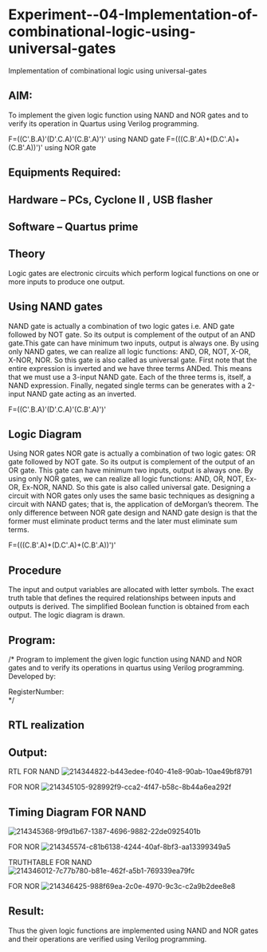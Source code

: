 # Experiment--04-Implementation-of-combinational-logic-using-universal-gates
Implementation of combinational logic using universal-gates
 
## AIM:
To implement the given logic function using NAND and NOR gates and to verify its operation in Quartus using Verilog programming.

F=((C'.B.A)'(D'.C.A)'(C.B'.A)')' using NAND gate
F=(((C.B'.A)+(D.C'.A)+(C.B'.A))')' using NOR gate
## Equipments Required:
## Hardware – PCs, Cyclone II , USB flasher
## Software – Quartus prime


## Theory
Logic gates are electronic circuits which perform logical functions on one or more inputs to produce one output. 

## Using NAND gates
NAND gate is actually a combination of two logic gates i.e. AND gate followed by NOT gate. So its output is complement of the output of an AND gate.This gate can have minimum two inputs, output is always one. By using only NAND gates, we can realize all logic functions: AND, OR, NOT, X-OR, X-NOR, NOR. So this gate is also called as universal gate. First note that the entire expression is inverted and we have three terms ANDed. This means that we must use a 3-input NAND gate. Each of the three terms is, itself, a NAND expression. Finally, negated single terms can be generates with a 2-input NAND gate acting as an inverted.

F=((C'.B.A)'(D'.C.A)'(C.B'.A)')'

## Logic Diagram

Using NOR gates
NOR gate is actually a combination of two logic gates: OR gate followed by NOT gate. So its output is complement of the output of an OR gate. This gate can have minimum two inputs, output is always one. By using only NOR gates, we can realize all logic functions: AND, OR, NOT, Ex-OR, Ex-NOR, NAND. So this gate is also called universal gate. Designing a circuit with NOR gates only uses the same basic techniques as designing a circuit with NAND gates; that is, the application of deMorgan’s theorem. The only difference between NOR gate design and NAND gate design is that the former must eliminate product terms and the later must eliminate sum terms.

F=(((C.B'.A)+(D.C'.A)+(C.B'.A))')'

## Procedure

The input and output variables are allocated with letter symbols. The exact truth table that defines the required relationships between inputs and outputs is derived. The simplified Boolean function is obtained from each output. The logic diagram is drawn.

## Program:
/*
Program to implement the given logic function using NAND and NOR gates and to verify its operations in quartus using Verilog programming.
Developed by: 

RegisterNumber:  
*/
## RTL realization

## Output:

RTL FOR NAND
![214344822-b443edee-f040-41e8-90ab-10ae49bf8791](https://user-images.githubusercontent.com/119475762/214614229-6b28cf4f-8a45-40db-b3a5-86b47659f6f3.png)

FOR NOR
![214345105-928992f9-cca2-4f47-b58c-8b44a6ea292f](https://user-images.githubusercontent.com/119475762/214614435-54eecb9b-a758-430e-a37f-97aeba2482cd.png)

## Timing Diagram FOR NAND
![214345368-9f9d1b67-1387-4696-9882-22de0925401b](https://user-images.githubusercontent.com/119475762/214614650-d478968f-dcaa-4a28-a775-8be5f071c130.png)

FOR NOR
![214345574-c81b6138-4244-40af-8bf3-aa13399349a5](https://user-images.githubusercontent.com/119475762/214614764-21977842-99d8-4707-a52e-cfbfc76311f4.png)

TRUTHTABLE FOR NAND
![214346012-7c77b780-b81e-462f-a5b1-769339ea79fc](https://user-images.githubusercontent.com/119475762/214614963-60604996-7d95-4f8d-b178-cdca58aeaac1.png)

FOR NOR
![214346425-988f69ea-2c0e-4970-9c3c-c2a9b2dee8e8](https://user-images.githubusercontent.com/119475762/214615018-1993ee44-eb45-4f1f-aa20-9fb3f56f476d.png)

## Result:
Thus the given logic functions are implemented using NAND and NOR gates and their operations are verified using Verilog programming.
